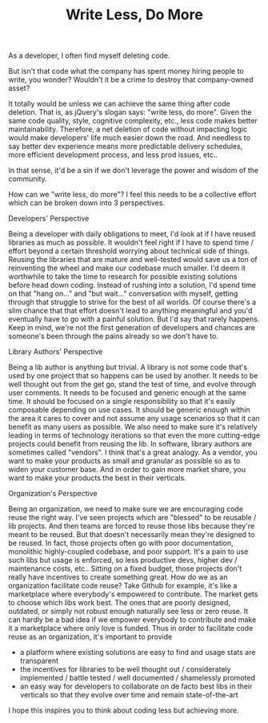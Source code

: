 ---
title: Write Less, Do More
layout: post
permalink: /write-less-do-more
body: |
  As a developer, I often find myself deleting code.

  But isn't that code what the company has spent money hiring people to write, you wonder? Wouldn't it be a crime to destroy that company-owned asset?

  It totally would be unless we can achieve the same thing after code deletion. That is, as jQuery's slogan says: "write less, do more". Given the same code quality, style, cognitive complexity, etc., less code makes better maintainability. Therefore, a net deletion of code without impacting logic would make developers' life much easier down the road. And needless to say better dev experience means more predictable delivery schedules, more efficient development process, and less prod issues, etc..

  In that sense, it'd be a sin if we don't leverage the power and wisdom of the community.

  How can we "write less, do more"? I feel this needs to be a collective effort which can be broken down into 3 perspectives.

  Developers' Perspective

  Being a developer with daily obligations to meet, I'd look at if I have reused libraries as much as possible. It wouldn't feel right if I have to spend time / effort beyond a certain threshold worrying about technical side of things. Reusing the libraries that are mature and well-tested would save us a ton of reinventing the wheel and make our codebase much smaller. I'd deem it worthwhile to take the time to research for possible existing solutions before head down coding. Instead of rushing into a solution, I'd spend time on that "hang on..." and "but wait..." conversation with myself, getting through that struggle to strive for the best of all worlds. Of course there's a slim chance that that effort doesn't lead to anything meaningful and you'd eventually have to go with a painful solution. But I'd say that rarely happens. Keep in mind, we're not the first generation of developers and chances are someone's been through the pains already so we don't have to.

  Library Authors' Perspective

  Being a lib author is anything but trivial. A library is not some code that's used by one project that so happens can be used by another. It needs to be well thought out from the get go, stand the test of time, and evolve through user comments. It needs to be focused and generic enough at the same time. It should be  focused on a single responsibility so that it's easily composable depending on use cases. It should be generic enough within the area it cares to cover and not assume any usage scenarios so that it can benefit as many users as possible. We also need to make sure it's relatively leading in terms of technology iterations so that even the more cutting-edge projects could benefit from reusing the lib. In software, library authors are sometimes called "vendors". I think that's a great analogy. As a vendor, you want to make your products as small and granular as possible so as to widen your customer base. And in order to gain more market share, you want to make your products the best in their verticals.

  Organization's Perspective

  Being an organization, we need to make sure we are encouraging code reuse the right way. I've seen projects which are "blessed" to be reusable / lib projects. And then teams are forced to reuse those libs because they're meant to be reused. But that doesn't necessarily mean they're designed to be reused. In fact, those projects often go with poor documentation, monolithic highly-coupled codebase, and poor support. It's a pain to use such libs but usage is enforced, so less productive devs, higher dev / maintenance costs, etc.. Sitting on a fixed budget, those projects don't really have incentives to create something great. How do we as an organization facilitate code reuse? Take Github for example, it's like a marketplace where everybody's empowered to contribute. The market gets to choose which libs work best. The ones that are poorly designed, outdated, or simply not robust enough naturally see less or zero reuse. It can hardly be a bad idea if we empower everybody to contribute and make it a marketplace where only love is funded. Thus in order to facilitate code reuse as an organization, it's important to provide

  - a platform where existing solutions are easy to find and usage stats are transparent
  - the incentives for libraries to be well thought out / considerately implemented / battle tested / well documented / shamelessly promoted
  - an easy way for developers to collaborate on de facto best libs in their verticals so that they evolve over time and remain state-of-the-art

  I hope this inspires you to think about coding less but achieving more.
---